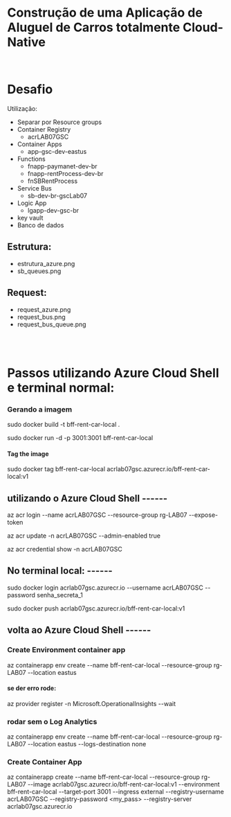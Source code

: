 # Construção de uma Aplicação de Aluguel de Carros totalmente Cloud-Native
<br />

# Desafio
Utilização:
- Separar por Resource groups
- Container Registry  
  - acrLAB07GSC
- Container Apps  
  - app-gsc-dev-eastus
- Functions  
  - fnapp-paymanet-dev-br
  - fnapp-rentProcess-dev-br
  - fnSBRentProcess
- Service Bus  
  - sb-dev-br-gscLab07
- Logic App  
  - lgapp-dev-gsc-br
- key vault  
- Banco de dados  


## Estrutura:
- estrutura_azure.png
- sb_queues.png
## Request:
- request_azure.png
- request_bus.png
- request_bus_queue.png  

<br/>
<br/>

# Passos utilizando Azure Cloud Shell e terminal normal:

### Gerando a imagem

sudo docker build -t bff-rent-car-local .  

sudo docker run -d -p 3001:3001 bff-rent-car-local  

#### Tag the image
sudo docker tag bff-rent-car-local acrlab07gsc.azurecr.io/bff-rent-car-local:v1  



## utilizando o Azure Cloud Shell ------
az acr login --name acrLAB07GSC --resource-group rg-LAB07 --expose-token

az acr update -n acrLAB07GSC --admin-enabled true

az acr credential show -n acrLAB07GSC


## No terminal local: ------
sudo docker login acrlab07gsc.azurecr.io --username acrLAB07GSC --password senha_secreta_1

sudo docker push acrlab07gsc.azurecr.io/bff-rent-car-local:v1  

## volta ao Azure Cloud Shell ------

### Create Environment container app
az containerapp env create --name bff-rent-car-local --resource-group rg-LAB07 --location eastus 

#### se der erro rode:
az provider register -n Microsoft.OperationalInsights --wait


### rodar sem o Log Analytics 
az containerapp env create --name bff-rent-car-local --resource-group rg-LAB07 --location eastus --logs-destination none


### Create Container App
az containerapp create --name bff-rent-car-local --resource-group rg-LAB07 --image acrlab07gsc.azurecr.io/bff-rent-car-local:v1 --environment bff-rent-car-local --target-port 3001 --ingress external --registry-username acrLAB07GSC --registry-password <my_pass> --registry-server acrlab07gsc.azurecr.io

